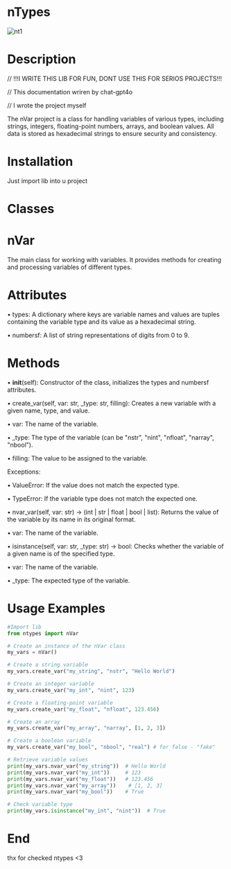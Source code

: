 # nTypes

![nt1](https://github.com/user-attachments/assets/4c360cbd-bcd7-479b-a0b9-267deb890e9f)

# Description

// !!!I WRITE THIS LIB FOR FUN, DONT USE THIS FOR SERIOS PROJECTS!!!

// This documentation wriren by chat-gpt4o

// I wrote the project myself

The nVar project is a class for handling variables of various types, including strings, integers, floating-point numbers, arrays, and boolean values. All data is stored as hexadecimal strings to ensure security and consistency.

# Installation

Just import lib into u project

# Classes

# nVar

The main class for working with variables. It provides methods for creating and processing variables of different types.

# Attributes

• types: A dictionary where keys are variable names and values are tuples containing the variable type and its value as a hexadecimal string.

• numbersf: A list of string representations of digits from 0 to 9.

# Methods

• __init__(self): Constructor of the class, initializes the types and numbersf attributes.

• create_var(self, var: str, _type: str, filling): Creates a new variable with a given name, type, and value.

  • var: The name of the variable.

  • _type: The type of the variable (can be "nstr", "nint", "nfloat", "narray", "nbool").

  • filling: The value to be assigned to the variable.
  
  Exceptions:

  • ValueError: If the value does not match the expected type.

  • TypeError: If the variable type does not match the expected one.

• nvar_var(self, var: str) -> (int | str | float | bool | list): Returns the value of the variable by its name in its original format.

  • var: The name of the variable.

• isinstance(self, var: str, _type: str) -> bool: Checks whether the variable of a given name is of the specified type.

  • var: The name of the variable.

  • _type: The expected type of the variable.

# Usage Examples

```python
#Import lib
from ntypes import nVar

# Create an instance of the nVar class
my_vars = nVar()

# Create a string variable
my_vars.create_var("my_string", "nstr", "Hello World")

# Create an integer variable
my_vars.create_var("my_int", "nint", 123)

# Create a floating-point variable
my_vars.create_var("my_float", "nfloat", 123.456)

# Create an array
my_vars.create_var("my_array", "narray", [1, 2, 3])

# Create a boolean variable
my_vars.create_var("my_bool", "nbool", "real") # for false - "fake"

# Retrieve variable values
print(my_vars.nvar_var("my_string"))  # Hello World
print(my_vars.nvar_var("my_int"))     # 123
print(my_vars.nvar_var("my_float"))   # 123.456
print(my_vars.nvar_var("my_array"))    # [1, 2, 3]
print(my_vars.nvar_var("my_bool"))    # True

# Check variable type
print(my_vars.isinstance("my_int", "nint"))  # True
```
# End
thx for checked ntypes <3
